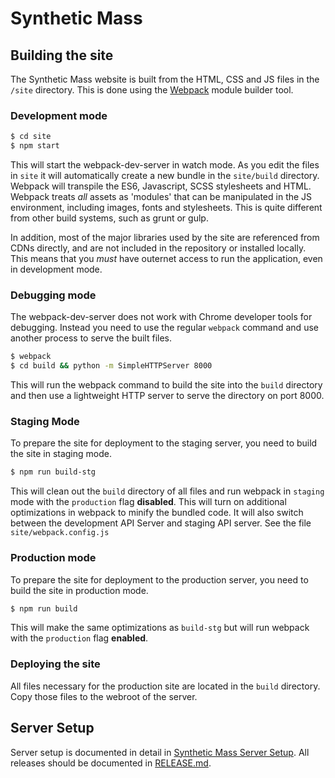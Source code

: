 # Synthetic Mass

## Building the site

The Synthetic Mass website is built from the HTML, CSS and JS files in the `/site` directory. This is done using the [Webpack](http://webpack.github.io/) module builder tool.

### Development mode
```bash
$ cd site
$ npm start
```
This will start the webpack-dev-server in watch mode. As you edit the files in `site` it will automatically create a new bundle in the `site/build` directory. Webpack will transpile the ES6, Javascript, SCSS stylesheets and HTML. Webpack treats _all_ assets as 'modules' that can be manipulated in the JS environment, including images, fonts and stylesheets. This is quite different from other build systems, such as grunt or gulp. 

In addition, most of the major libraries used by the site are referenced from CDNs directly, and are not included in the repository or installed locally. This means that you *must* have outernet access to run the application, even in development mode. 

### Debugging mode
The webpack-dev-server does not work with Chrome developer tools for debugging. Instead you need to use the regular `webpack` command and use another process to serve the built files.

```bash
$ webpack
$ cd build && python -m SimpleHTTPServer 8000
```

This will run the webpack command to build the site into the `build` directory and then use a lightweight HTTP server to serve the directory on port 8000.

### Staging Mode
To prepare the site for deployment to the staging server, you need to build the site in staging mode.

```bash
$ npm run build-stg
```

This will clean out the `build` directory of all files and run webpack in `staging` mode with the `production` flag **disabled**. This will turn on additional optimizations in webpack to minify the bundled code.
It will also switch between the development API Server and staging API server. See the file `site/webpack.config.js`

### Production mode
To prepare the site for deployment to the production server, you need to build the site in production mode.

```bash
$ npm run build
```

This will make the same optimizations as `build-stg` but will run webpack with the `production` flag **enabled**.

### Deploying the site

All files necessary for the production site are located in the `build` directory. Copy those files to the webroot of the server. 

## Server Setup
Server setup is documented in detail in [Synthetic Mass Server Setup](./setup/README.md). All releases should be documented in [RELEASE.md](./RELEASE.md).